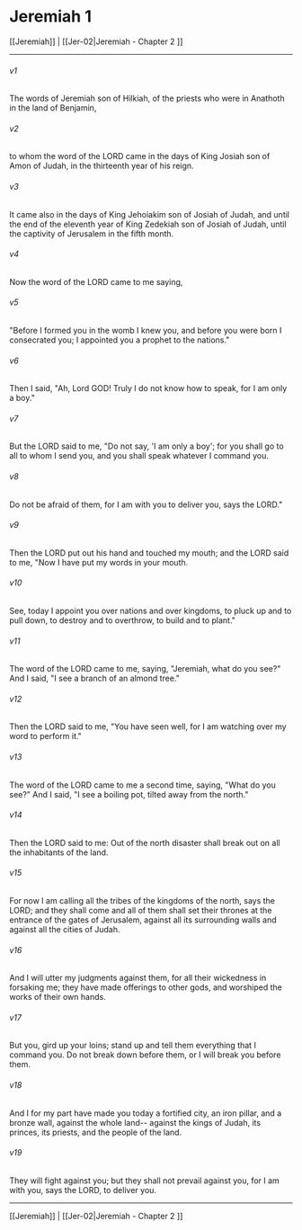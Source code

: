 # Jeremiah 1

[[Jeremiah]] | [[Jer-02|Jeremiah - Chapter 2 ]]
***

###### v1
The words of Jeremiah son of Hilkiah, of the priests who were in Anathoth in the land of Benjamin,
###### v2
to whom the word of the LORD came in the days of King Josiah son of Amon of Judah, in the thirteenth year of his reign.
###### v3
It came also in the days of King Jehoiakim son of Josiah of Judah, and until the end of the eleventh year of King Zedekiah son of Josiah of Judah, until the captivity of Jerusalem in the fifth month.
###### v4
Now the word of the LORD came to me saying,
###### v5
"Before I formed you in the womb I knew you, and before you were born I consecrated you; I appointed you a prophet to the nations."
###### v6
Then I said, "Ah, Lord GOD! Truly I do not know how to speak, for I am only a boy."
###### v7
But the LORD said to me, "Do not say, 'I am only a boy'; for you shall go to all to whom I send you, and you shall speak whatever I command you.
###### v8
Do not be afraid of them, for I am with you to deliver you, says the LORD."
###### v9
Then the LORD put out his hand and touched my mouth; and the LORD said to me, "Now I have put my words in your mouth.
###### v10
See, today I appoint you over nations and over kingdoms, to pluck up and to pull down, to destroy and to overthrow, to build and to plant."
###### v11
The word of the LORD came to me, saying, "Jeremiah, what do you see?" And I said, "I see a branch of an almond tree."
###### v12
Then the LORD said to me, "You have seen well, for I am watching over my word to perform it."
###### v13
The word of the LORD came to me a second time, saying, "What do you see?" And I said, "I see a boiling pot, tilted away from the north."
###### v14
Then the LORD said to me: Out of the north disaster shall break out on all the inhabitants of the land.
###### v15
For now I am calling all the tribes of the kingdoms of the north, says the LORD; and they shall come and all of them shall set their thrones at the entrance of the gates of Jerusalem, against all its surrounding walls and against all the cities of Judah.
###### v16
And I will utter my judgments against them, for all their wickedness in forsaking me; they have made offerings to other gods, and worshiped the works of their own hands.
###### v17
But you, gird up your loins; stand up and tell them everything that I command you. Do not break down before them, or I will break you before them.
###### v18
And I for my part have made you today a fortified city, an iron pillar, and a bronze wall, against the whole land-- against the kings of Judah, its princes, its priests, and the people of the land.
###### v19
They will fight against you; but they shall not prevail against you, for I am with you, says the LORD, to deliver you.

***

[[Jeremiah]] | [[Jer-02|Jeremiah - Chapter 2 ]]
